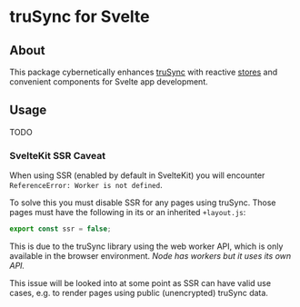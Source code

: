 # truSync for Svelte

## About

This package cybernetically enhances [truSync](https://github.com/aidlran/trusync/tree/main/packages/lib-js) with reactive [stores](https://svelte.dev/docs/svelte-components#script-4-prefix-stores-with-$-to-access-their-values) and convenient components for Svelte app development.

## Usage

TODO

### SvelteKit SSR Caveat

When using SSR (enabled by default in SvelteKit) you will encounter `ReferenceError: Worker is not defined`.

To solve this you must disable SSR for any pages using truSync. Those pages must have the following in its or an inherited `+layout.js`:

```js
export const ssr = false;
```

This is due to the truSync library using the web worker API, which is only available in the browser environment. _Node has workers but it uses its own API._

This issue will be looked into at some point as SSR can have valid use cases, e.g. to render pages using public (unencrypted) truSync data.
